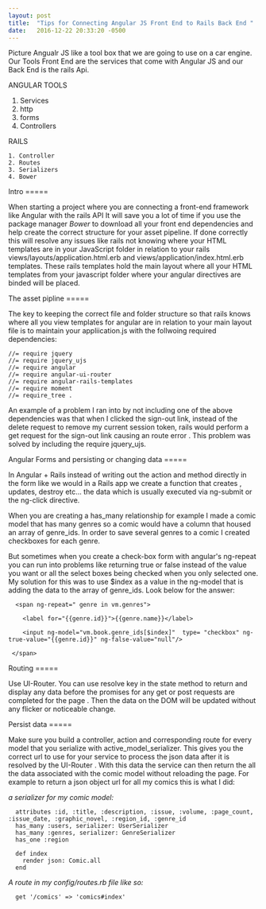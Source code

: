 ```yaml
---
layout: post
title:  "Tips for Connecting Angular JS Front End to Rails Back End "
date:   2016-12-22 20:33:20 -0500
---
```



Picture Angualr JS like a tool box that we are going to use on a car engine. Our Tools Front End are the services that come with Angular JS and our Back End is the rails Api. 


ANGULAR TOOLS

   1. Services
   2. http
   3. forms
   4. Controllers
   
	 
RAILS

	1. Controller
	2. Routes
	3. Serializers
	4. Bower




Intro =====

When starting a project where you are connecting a front-end framework like Angular with the rails API It will save you a lot of time if you use the package manager *Bower* to download all your front end dependencies and help create the correct structure for your asset pipeline. If done correctly this will resolve any issues like rails not knowing where your HTML templates are in your  JavaScript folder in relation to your rails views/layouts/application.html.erb and views/application/index.html.erb templates. These rails templates hold the main layout where all your HTML templates from your javascript folder where your angular directives are binded will be placed.




The asset pipline =====

The key to keeping the correct file and folder structure so that rails knows where all you view templates for angular are in relation to your main layout file is to maintain your appliication.js with the follwoing required dependencies:

```
//= require jquery
//= require jquery_ujs
//= require angular
//= require angular-ui-router
//= require angular-rails-templates
//= require moment
//= require_tree .

```

An example of a problem I ran into by not including one of the above dependencies was that when I clicked the sign-out link, instead of the delete request  to remove my current session token, rails would perform a get request for the sign-out link causing an route error . This problem was solved by including the require jquery_ujs. 




Angular Forms and persisting or changing data =====


In Angular + Rails instead of writing out the action and method directly in the form like we would in a Rails app we create a function that creates , updates, destroy etc... the data which is usually executed via ng-submit or the ng-click directive. 

When you are creating a has_many relationship for example I made a comic model that has many genres so a comic would have a column that housed an array of genre_ids. In order to save several genres to a comic I created checkboxes for each genre.

But sometimes when you create a check-box form with angular's ng-repeat you can run into problems like returning true or false instead of the value you want or all the select boxes being checked when you only selected one. 
My solution for this was to use $index as a value in the ng-model that is adding the data to the array of genre_ids. Look below for the answer:


```
  <span ng-repeat=" genre in vm.genres">

    <label for="{{genre.id}}">{{genre.name}}</label>

    <input ng-model="vm.book.genre_ids[$index]"  type= "checkbox" ng-true-value="{{genre.id}}" ng-false-value="null"/>

 </span>
```



Routing  =====
 
Use UI-Router. You can use resolve key in the state method to return and display any data before the promises for any get or post requests are completed for the page . Then the data on the DOM will be updated without any flicker or noticeable change.  




Persist data  =====

Make sure you build a controller, action and corresponding route for every model that you serialize with active_model_serializer. This gives you the correct url to use for your service to process the json data after it is resolved by the UI-Router . With this data the service can then return the all the data associated with the comic model without reloading the page. For example to return a json object url for all my comics this is what I did:

*a serializer for my comic model:*

```
  attributes :id, :title, :description, :issue, :volume, :page_count, :issue_date, :graphic_novel, :region_id, :genre_id
  has_many :users, serializer: UserSerializer
  has_many :genres, serializer: GenreSerializer
  has_one :region
```

```
  def index
    render json: Comic.all
  end

```

*A route in my config/routes.rb file like so:*


```
  get '/comics' => 'comics#index'
```
 
 
	 
